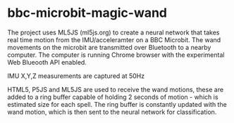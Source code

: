 # bbc-microbit-magic-wand

The project uses ML5JS (ml5js.org) to create a neural network that takes real time motion from the IMU/acceleramter on a BBC Microbit. The wand movements on the microbit are transmitted over Bluetooth to a nearby computer. The computer is running Chrome browser with the experimental Web Blueooth API enabled.

IMU X,Y,Z measurements are captured at 50Hz

HTML5, P5JS and ML5JS are used to receive the wand motions, these are added to a ring buffer capable of holding 2 seconds of motion - which is estimated size for each spell. The ring buffer is constantly updated with the wand motion, which is then sent to the neural network for classification.
